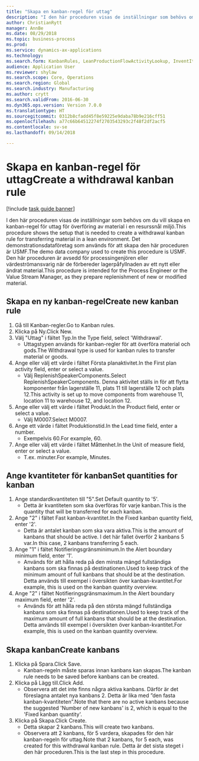 ```yaml
--- 
title: "Skapa en kanban-regel för uttag"
description: "I den här proceduren visas de inställningar som behövs om du vill skapa en kanban-regel för uttag för överföring av material i en resurssnål miljö."
author: ChristianRytt
manager: AnnBe
ms.date: 08/29/2018
ms.topic: business-process
ms.prod: 
ms.service: dynamics-ax-applications
ms.technology: 
ms.search.form: KanbanRules, LeanProductionFlowActivityLookup, InventItemIdLookupSimple, UnitOfMeasureLookup, KanbanCreate
audience: Application User
ms.reviewer: shylaw
ms.search.scope: Core, Operations
ms.search.region: Global
ms.search.industry: Manufacturing
ms.author: crytt
ms.search.validFrom: 2016-06-30
ms.dyn365.ops.version: Version 7.0.0
ms.translationtype: HT
ms.sourcegitcommit: 0312b8cfadd45f8e59225e9daba78b9e216cff51
ms.openlocfilehash: a77c66b64512274f2703543293c2f48f2df2acf5
ms.contentlocale: sv-se
ms.lasthandoff: 09/14/2018

---
```

# <a name="create-a-withdrawal-kanban-rule"></a><span data-ttu-id="6297c-103">Skapa en kanban-regel för uttag</span><span class="sxs-lookup"><span data-stu-id="6297c-103">Create a withdrawal kanban rule</span></span>

[!include [task guide banner](../../includes/task-guide-banner.md)]

<span data-ttu-id="6297c-104">I den här proceduren visas de inställningar som behövs om du vill skapa en kanban-regel för uttag för överföring av material i en resurssnål miljö.</span><span class="sxs-lookup"><span data-stu-id="6297c-104">This procedure shows the setup that is needed to create a withdrawal kanban rule for transferring material in a lean environment.</span></span> <span data-ttu-id="6297c-105">Det demonstrationsdataföretag som används för att skapa den här proceduren är USMF.</span><span class="sxs-lookup"><span data-stu-id="6297c-105">The demo data company used to create this procedure is USMF.</span></span> <span data-ttu-id="6297c-106">Den här proceduren är avsedd för processingenjören eller värdeströmansvarig när de förbereder lagerpåfyllnaden av ett nytt eller ändrat material.</span><span class="sxs-lookup"><span data-stu-id="6297c-106">This procedure is intended for the Process Engineer or the Value Stream Manager, as they prepare replenishment of new or modified material.</span></span>


## <a name="create-new-kanban-rule"></a><span data-ttu-id="6297c-107">Skapa en ny kanban-regel</span><span class="sxs-lookup"><span data-stu-id="6297c-107">Create new kanban rule</span></span>
1. <span data-ttu-id="6297c-108">Gå till Kanban-regler.</span><span class="sxs-lookup"><span data-stu-id="6297c-108">Go to Kanban rules.</span></span>
2. <span data-ttu-id="6297c-109">Klicka på Ny.</span><span class="sxs-lookup"><span data-stu-id="6297c-109">Click New.</span></span>
3. <span data-ttu-id="6297c-110">Välj "Uttag" i fältet Typ.</span><span class="sxs-lookup"><span data-stu-id="6297c-110">In the Type field, select 'Withdrawal'.</span></span>
    * <span data-ttu-id="6297c-111">Uttagstypen används för kanban-regler för att överföra material och gods.</span><span class="sxs-lookup"><span data-stu-id="6297c-111">The Withdrawal type is used for kanban rules to transfer material or goods.</span></span>  
4. <span data-ttu-id="6297c-112">Ange eller välj ett värde i fältet Första planaktivitet.</span><span class="sxs-lookup"><span data-stu-id="6297c-112">In the First plan activity field, enter or select a value.</span></span>
    * <span data-ttu-id="6297c-113">Välj ReplenishSpeakerComponents.</span><span class="sxs-lookup"><span data-stu-id="6297c-113">Select ReplenishSpeakerComponents.</span></span>   <span data-ttu-id="6297c-114">Denna aktivitet ställs in för att flytta komponenter från lagerställe 11, plats 11 till lagerställe 12 och plats 12.</span><span class="sxs-lookup"><span data-stu-id="6297c-114">This activity is set up to move components from warehouse 11, location 11 to warehouse 12, and location 12.</span></span>  
5. <span data-ttu-id="6297c-115">Ange eller välj ett värde i fältet Produkt.</span><span class="sxs-lookup"><span data-stu-id="6297c-115">In the Product field, enter or select a value.</span></span>
    * <span data-ttu-id="6297c-116">Välj M0007.</span><span class="sxs-lookup"><span data-stu-id="6297c-116">Select M0007.</span></span>  
6. <span data-ttu-id="6297c-117">Ange ett värde i fältet Produktionstid.</span><span class="sxs-lookup"><span data-stu-id="6297c-117">In the Lead time field, enter a number.</span></span>
    * <span data-ttu-id="6297c-118">Exempelvis 60.</span><span class="sxs-lookup"><span data-stu-id="6297c-118">For example, 60.</span></span>  
7. <span data-ttu-id="6297c-119">Ange eller välj ett värde i fältet Måttenhet.</span><span class="sxs-lookup"><span data-stu-id="6297c-119">In the Unit of measure field, enter or select a value.</span></span>
    * <span data-ttu-id="6297c-120">T.ex. minuter.</span><span class="sxs-lookup"><span data-stu-id="6297c-120">For example, Minutes.</span></span>  

## <a name="set-quantities-for-kanban"></a><span data-ttu-id="6297c-121">Ange kvantiteter för kanban</span><span class="sxs-lookup"><span data-stu-id="6297c-121">Set quantities for kanban</span></span>
1. <span data-ttu-id="6297c-122">Ange standardkvantiteten till "5".</span><span class="sxs-lookup"><span data-stu-id="6297c-122">Set Default quantity to '5'.</span></span>
    * <span data-ttu-id="6297c-123">Detta är kvantiteten som ska överföras för varje kanban.</span><span class="sxs-lookup"><span data-stu-id="6297c-123">This is the quantity that will be transferred for each kanban.</span></span>  
2. <span data-ttu-id="6297c-124">Ange "2" i fältet Fast kanban-kvantitet.</span><span class="sxs-lookup"><span data-stu-id="6297c-124">In the Fixed kanban quantity field, enter '2'.</span></span>
    * <span data-ttu-id="6297c-125">Detta är antalet kanban som ska vara aktiva.</span><span class="sxs-lookup"><span data-stu-id="6297c-125">This is the amount of kanbans that should be active.</span></span> <span data-ttu-id="6297c-126">I det här fallet överför 2 kanbans 5 var.</span><span class="sxs-lookup"><span data-stu-id="6297c-126">In this case, 2 kanbans transferring 5 each.</span></span>  
3. <span data-ttu-id="6297c-127">Ange "1" i fältet Notifieringsgränsminimum.</span><span class="sxs-lookup"><span data-stu-id="6297c-127">In the Alert boundary minimum field, enter '1'.</span></span>
    * <span data-ttu-id="6297c-128">Används för att hålla reda på den minsta mängd fullständiga kanbans som ska finnas på destinationen.</span><span class="sxs-lookup"><span data-stu-id="6297c-128">Used to keep track of the minimum amount of full kanbans that should be at the destination.</span></span> <span data-ttu-id="6297c-129">Detta används till exempel i översikten över kanban-kvantitet.</span><span class="sxs-lookup"><span data-stu-id="6297c-129">For example, this is used on the kanban quantity overview.</span></span>  
4. <span data-ttu-id="6297c-130">Ange "2" i fältet Notifieringsgränsmaximum.</span><span class="sxs-lookup"><span data-stu-id="6297c-130">In the Alert boundary maximum field, enter '2'.</span></span>
    * <span data-ttu-id="6297c-131">Används för att hålla reda på den största mängd fullständiga kanbans som ska finnas på destinationen.</span><span class="sxs-lookup"><span data-stu-id="6297c-131">Used to keep track of the maximum amount of full kanbans that should be at the destination.</span></span> <span data-ttu-id="6297c-132">Detta används till exempel i översikten över kanban-kvantitet.</span><span class="sxs-lookup"><span data-stu-id="6297c-132">For example, this is used on the kanban quantity overview.</span></span>  

## <a name="create-kanbans"></a><span data-ttu-id="6297c-133">Skapa kanban</span><span class="sxs-lookup"><span data-stu-id="6297c-133">Create kanbans</span></span>
1. <span data-ttu-id="6297c-134">Klicka på Spara.</span><span class="sxs-lookup"><span data-stu-id="6297c-134">Click Save.</span></span>
    * <span data-ttu-id="6297c-135">Kanban-regeln måste sparas innan kanbans kan skapas.</span><span class="sxs-lookup"><span data-stu-id="6297c-135">The kanban rule needs to be saved before kanbans can be created.</span></span>  
2. <span data-ttu-id="6297c-136">Klicka på Lägg till.</span><span class="sxs-lookup"><span data-stu-id="6297c-136">Click Add.</span></span>
    * <span data-ttu-id="6297c-137">Observera att det inte finns några aktiva kanbans. Därför är det föreslagna antalet nya kanbans 2. Detta är lika med ”den fasta kanban-kvantiteten”.</span><span class="sxs-lookup"><span data-stu-id="6297c-137">Note that there are no active kanbans because the suggested 'Number of new kanbans' is 2, which is equal to the 'Fixed kanban quantity'.</span></span>  
3. <span data-ttu-id="6297c-138">Klicka på Skapa.</span><span class="sxs-lookup"><span data-stu-id="6297c-138">Click Create.</span></span>
    * <span data-ttu-id="6297c-139">Detta skapar 2 kanbans.</span><span class="sxs-lookup"><span data-stu-id="6297c-139">This will create two kanbans.</span></span>  
    * <span data-ttu-id="6297c-140">Observera att 2 kanbans, för 5 vardera, skapades för den här kanban-regeln för uttag.</span><span class="sxs-lookup"><span data-stu-id="6297c-140">Note that 2 kanbans, for 5 each, was created for this withdrawal kanban rule.</span></span>  <span data-ttu-id="6297c-141">Detta är det sista steget i den här proceduren.</span><span class="sxs-lookup"><span data-stu-id="6297c-141">This is the last step in this procedure.</span></span>  


